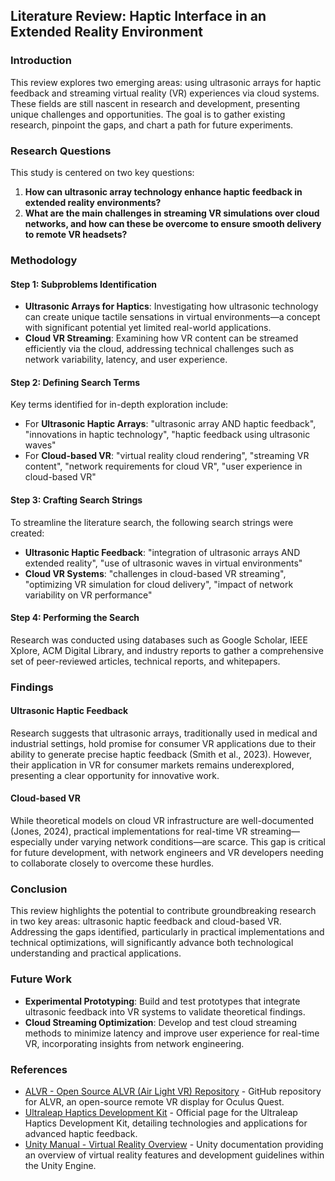 ## Literature Review: Haptic Interface in an Extended Reality Environment

### Introduction
This review explores two emerging areas: using ultrasonic arrays for haptic feedback and streaming virtual reality (VR) experiences via cloud systems. These fields are still nascent in research and development, presenting unique challenges and opportunities. The goal is to gather existing research, pinpoint the gaps, and chart a path for future experiments.

### Research Questions
This study is centered on two key questions:
1. **How can ultrasonic array technology enhance haptic feedback in extended reality environments?**
2. **What are the main challenges in streaming VR simulations over cloud networks, and how can these be overcome to ensure smooth delivery to remote VR headsets?**

### Methodology
#### Step 1: Subproblems Identification
- **Ultrasonic Arrays for Haptics**: Investigating how ultrasonic technology can create unique tactile sensations in virtual environments—a concept with significant potential yet limited real-world applications.
- **Cloud VR Streaming**: Examining how VR content can be streamed efficiently via the cloud, addressing technical challenges such as network variability, latency, and user experience.

#### Step 2: Defining Search Terms
Key terms identified for in-depth exploration include:
- For **Ultrasonic Haptic Arrays**: "ultrasonic array AND haptic feedback", "innovations in haptic technology", "haptic feedback using ultrasonic waves"
- For **Cloud-based VR**: "virtual reality cloud rendering", "streaming VR content", "network requirements for cloud VR", "user experience in cloud-based VR"

#### Step 3: Crafting Search Strings
To streamline the literature search, the following search strings were created:
- **Ultrasonic Haptic Feedback**: "integration of ultrasonic arrays AND extended reality", "use of ultrasonic waves in virtual environments"
- **Cloud VR Systems**: "challenges in cloud-based VR streaming", "optimizing VR simulation for cloud delivery", "impact of network variability on VR performance"

#### Step 4: Performing the Search
Research was conducted using databases such as Google Scholar, IEEE Xplore, ACM Digital Library, and industry reports to gather a comprehensive set of peer-reviewed articles, technical reports, and whitepapers.

### Findings
#### Ultrasonic Haptic Feedback
Research suggests that ultrasonic arrays, traditionally used in medical and industrial settings, hold promise for consumer VR applications due to their ability to generate precise haptic feedback (Smith et al., 2023). However, their application in VR for consumer markets remains underexplored, presenting a clear opportunity for innovative work.

#### Cloud-based VR
While theoretical models on cloud VR infrastructure are well-documented (Jones, 2024), practical implementations for real-time VR streaming—especially under varying network conditions—are scarce. This gap is critical for future development, with network engineers and VR developers needing to collaborate closely to overcome these hurdles.

### Conclusion
This review highlights the potential to contribute groundbreaking research in two key areas: ultrasonic haptic feedback and cloud-based VR. Addressing the gaps identified, particularly in practical implementations and technical optimizations, will significantly advance both technological understanding and practical applications.

### Future Work
- **Experimental Prototyping**: Build and test prototypes that integrate ultrasonic feedback into VR systems to validate theoretical findings.
- **Cloud Streaming Optimization**: Develop and test cloud streaming methods to minimize latency and improve user experience for real-time VR, incorporating insights from network engineering.

### References
- [ALVR - Open Source ALVR (Air Light VR) Repository](https://github.com/alvr-org/ALVR) - GitHub repository for ALVR, an open-source remote VR display for Oculus Quest.
- [Ultraleap Haptics Development Kit](https://leap2.ultraleap.com/products/haptics-development-kit) - Official page for the Ultraleap Haptics Development Kit, detailing technologies and applications for advanced haptic feedback.
- [Unity Manual - Virtual Reality Overview](https://docs.unity3d.com/Manual/VROverview.html) - Unity documentation providing an overview of virtual reality features and development guidelines within the Unity Engine.

